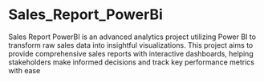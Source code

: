 # Sales_Report_PowerBi
Sales Report PowerBI is an advanced analytics project utilizing Power BI to transform raw sales data into insightful visualizations. This project aims to provide comprehensive sales reports with interactive dashboards, helping stakeholders make informed decisions and track key performance metrics with ease
